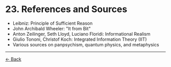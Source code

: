 # 23. References and Sources

- Leibniz: Principle of Sufficient Reason
- John Archibald Wheeler: "It from Bit"
- Anton Zeilinger, Seth Lloyd, Luciano Floridi: Informational Realism
- Giulio Tononi, Christof Koch: Integrated Information Theory (IIT)
- Various sources on panpsychism, quantum physics, and metaphysics

---
<div class="navigation-links">
<a href="../22_Change_Log/" class="nav-link prev-link">← Back</a>
</div>
